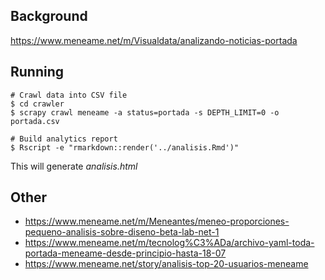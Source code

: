 ## Background

https://www.meneame.net/m/Visualdata/analizando-noticias-portada

## Running

```
# Crawl data into CSV file
$ cd crawler
$ scrapy crawl meneame -a status=portada -s DEPTH_LIMIT=0 -o portada.csv 

# Build analytics report
$ Rscript -e "rmarkdown::render('../analisis.Rmd')"

```

This will generate *analisis.html*

## Other

- https://www.meneame.net/m/Meneantes/meneo-proporciones-pequeno-analisis-sobre-diseno-beta-lab-net-1
- https://www.meneame.net/m/tecnolog%C3%ADa/archivo-yaml-toda-portada-meneame-desde-principio-hasta-18-07
- https://www.meneame.net/story/analisis-top-20-usuarios-meneame
